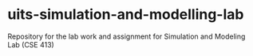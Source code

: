 # uits-simulation-and-modelling-lab
Repository for the lab work and assignment for Simulation and Modeling Lab (CSE 413)
